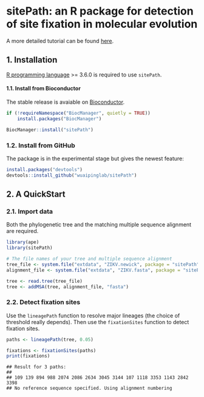 # sitePath: an R package for detection of site fixation in molecular evolution

A more detailed tutorial can be found
[here](https://bioconductor.org/packages/release/bioc/vignettes/sitePath/inst/doc/sitePathTutorial.html).

## 1\. Installation

[R programming language](https://cran.r-project.org/) \>= 3.6.0 is
required to use `sitePath`.

#### 1.1. Install from Bioconductor

The stable release is avaiable on
[Bioconductor](https://bioconductor.org/packages/release/bioc/html/sitePath.html).

``` r
if (!requireNamespace("BiocManager", quietly = TRUE))
    install.packages("BiocManager")

BiocManager::install("sitePath")
```

### 1.2. Install from GitHub

The package is in the experimental stage but gives the newest feature:

``` r
install.packages("devtools")
devtools::install_github("wuaipinglab/sitePath")
```

## 2\. A QuickStart

### 2.1. Import data

Both the phylogenetic tree and the matching multiple sequence alignment
are required.

``` r
library(ape)
library(sitePath)

# The file names of your tree and multiple sequence alignment
tree_file <- system.file("extdata", "ZIKV.newick", package = "sitePath")
alignment_file <- system.file("extdata", "ZIKV.fasta", package = "sitePath")

tree <- read.tree(tree_file)
tree <- addMSA(tree, alignment_file, "fasta")
```

### 2.2. Detect fixation sites

Use the `lineagePath` function to resolve major lineages (the choice of
threshold really depends). Then use the `fixationSites` function to
detect fixation sites.

``` r
paths <- lineagePath(tree, 0.05)

fixations <- fixationSites(paths)
print(fixations)
```

    ## Result for 3 paths:
    ## 
    ## 109 139 894 988 2074 2086 2634 3045 3144 107 1118 3353 1143 2842 3398 
    ## No reference sequence specified. Using alignment numbering
